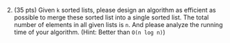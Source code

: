 2. (35 pts) Given `k` sorted lists, please design an algorithm as efficient as possible to merge these sorted list into a single sorted list. The total number of elements in all given lists is `n`. And please analyze the running time of your algorithm. (Hint: Better than `O(n log n)`)
